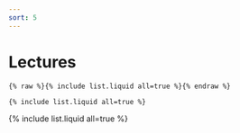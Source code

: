 ```yaml
---
sort: 5
---
```


# Lectures


```
{% raw %}{% include list.liquid all=true %}{% endraw %}

{% include list.liquid all=true %}
```

{% include list.liquid all=true %}
